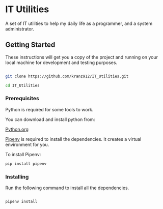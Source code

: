 # IT Utilities
A set of IT utilities to help my daily life as a programmer, and a system administrator.

## Getting Started

These instructions will get you a copy of the project and running on your local machine for development and testing purposes.

```bash

git clone https://github.com/kranz912/IT_Utilities.git

cd IT_Utilities

```


### Prerequisites
Python is required for some tools to work.

You can download and install python from:

[Python.org](https://www.python.org/)



[Pipenv](https://github.com/pypa/pipenv) is required to install the dependencies. It creates a virtual environment for you.

To install Pipenv:
```bash
pip install pipenv
```

### Installing
Run the following command to install all the dependencies.

```bash

pipenv install

```
